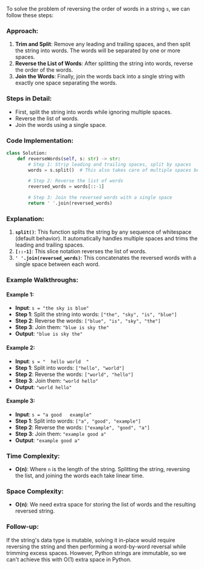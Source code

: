 To solve the problem of reversing the order of words in a string `s`, we can follow these steps:

### Approach:
1. **Trim and Split**: Remove any leading and trailing spaces, and then split the string into words. The words will be separated by one or more spaces.
2. **Reverse the List of Words**: After splitting the string into words, reverse the order of the words.
3. **Join the Words**: Finally, join the words back into a single string with exactly one space separating the words.

### Steps in Detail:
- First, split the string into words while ignoring multiple spaces.
- Reverse the list of words.
- Join the words using a single space.

### Code Implementation:

```python
class Solution:
    def reverseWords(self, s: str) -> str:
        # Step 1: Strip leading and trailing spaces, split by spaces
        words = s.split()  # This also takes care of multiple spaces between words

        # Step 2: Reverse the list of words
        reversed_words = words[::-1]

        # Step 3: Join the reversed words with a single space
        return ' '.join(reversed_words)
```

### Explanation:
1. **`split()`**: This function splits the string by any sequence of whitespace (default behavior). It automatically handles multiple spaces and trims the leading and trailing spaces.
2. **`[::-1]`**: This slice notation reverses the list of words.
3. **`' '.join(reversed_words)`**: This concatenates the reversed words with a single space between each word.

### Example Walkthroughs:

#### Example 1:
- **Input**: `s = "the sky is blue"`
- **Step 1**: Split the string into words: `["the", "sky", "is", "blue"]`
- **Step 2**: Reverse the words: `["blue", "is", "sky", "the"]`
- **Step 3**: Join them: `"blue is sky the"`
- **Output**: `"blue is sky the"`

#### Example 2:
- **Input**: `s = "  hello world  "`
- **Step 1**: Split into words: `["hello", "world"]`
- **Step 2**: Reverse the words: `["world", "hello"]`
- **Step 3**: Join them: `"world hello"`
- **Output**: `"world hello"`

#### Example 3:
- **Input**: `s = "a good   example"`
- **Step 1**: Split into words: `["a", "good", "example"]`
- **Step 2**: Reverse the words: `["example", "good", "a"]`
- **Step 3**: Join them: `"example good a"`
- **Output**: `"example good a"`

### Time Complexity:
- **O(n)**: Where `n` is the length of the string. Splitting the string, reversing the list, and joining the words each take linear time.

### Space Complexity:
- **O(n)**: We need extra space for storing the list of words and the resulting reversed string.

### Follow-up:
If the string's data type is mutable, solving it in-place would require reversing the string and then performing a word-by-word reversal while trimming excess spaces. However, Python strings are immutable, so we can't achieve this with O(1) extra space in Python.

